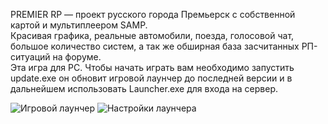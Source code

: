 ﻿PREMIER RP — проект русского города Премьерск с собственной картой и мультиплеером SAMP.<br>
Красивая графика, реальные автомобили, поезда, голосовой чат, большое количество систем, а так же обширная база засчитанных РП-ситуаций на форуме.<br>
Эта игра для PC. Чтобы начать играть вам необходимо запустить update.exe он обновит игровой лаунчер до последней версии и в дальнейшем использовать Launcher.exe для входа на сервер.

![Игровой лаунчер](https://sun9-83.userapi.com/impg/knTgZtqFx3352vuOYt0MFo6eAJ9EH3nUnXxNVA/itkH6NpHo74.jpg?size=1000x592&quality=96&sign=82374f39e1c614ebe89a378df518db23&type=album)
![Настройки лаунчера](https://sun9-78.userapi.com/impg/Qn6QgGC1tGeLtfVVFm8iWTA8agzJLJ_Ssw7MAw/UobdANujE9E.jpg?size=1000x592&quality=96&sign=50b1cfe492ddb65b92c0c59252893883&type=album)